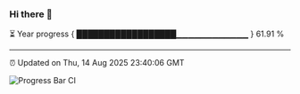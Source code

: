### Hi there 👋

⏳ Year progress { ██████████████████▁▁▁▁▁▁▁▁▁▁▁▁ } 61.91 %

---

⏰ Updated on Thu, 14 Aug 2025 23:40:06 GMT

![Progress Bar CI](https://github.com/IshwaranRudhara/GIT-ACTION/workflows/Progress%20Bar%20CI/badge.svg)
